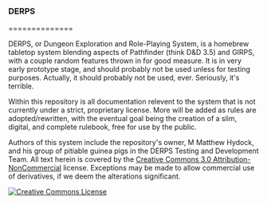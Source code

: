 ### DERPS
==============

DERPS, or Dungeon Exploration and Role-Playing System, is a homebrew tabletop
system blending aspects of Pathfinder (think D&D 3.5) and GIRPS, with a couple
random features thrown in for good measure. It is in very early prototype stage,
and should probably not be used unless for testing purposes. Actually, it
should probably not be used, ever. Seriously, it's terrible.

Within this repository is all documentation relevent to the system that is not
currently under a strict, proprietary license. More will be added as rules are
adopted/rewritten, with the eventual goal being the creation of a slim, digital,
and complete rulebook, free for use by the public.

Authors of this system include the repository's owner, M Matthew Hydock, and his
group of pitiable guinea pigs in the DERPS Testing and Development Team. All
text herein is covered by the [Creative Commons 3.0 Attribution-NonCommercial](http://creativecommons.org/licenses/by-nc/3.0/deed.en_US)
license. Exceptions may be made to allow commercial use of derivatives, if we
deem the alterations significant.

[![Creative Commons License](http://i.creativecommons.org/l/by-nc/3.0/88x31.png)](http://creativecommons.org/licenses/by-nc/3.0/deed.en_US)
